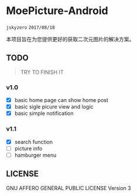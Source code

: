 # MoePicture-Android
`jskyzero` `2017/08/18`

本项目旨在为您提供更好的获取二次元图片的解决方案。

## TODO
> TRY TO FINISH IT
### v1.0
- [x] basic home page can show home post
- [x] basic sigle picure view and logic
- [x] basic simple notification
### v1.1
- [x] search function
- [ ] picture info
- [ ] hamburger menu 

## LICENSE

GNU AFFERO GENERAL PUBLIC LICENSE Version 3